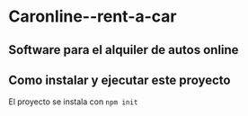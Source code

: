 # Caronline--rent-a-car
 Software para el alquiler de autos online
---
## Como instalar y ejecutar este proyecto
 El proyecto se instala con `npm init`